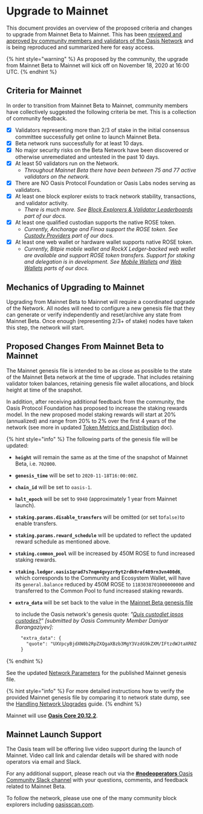 # Upgrade to Mainnet

This document provides an overview of the proposed criteria and changes to upgrade from Mainnet Beta to Mainnet. This has been [reviewed and approved by community members and validators of the Oasis Network](https://github.com/oasisprotocol/community-forum/issues/1) and is being reproduced and summarized here for easy access.

{% hint style="warning" %}
As proposed by the community, the upgrade from Mainnet Beta to Mainnet will kick off on November 18, 2020 at 16:00 UTC.
{% endhint %}

## Criteria for Mainnet

In order to transition from Mainnet Beta to Mainnet, community members have collectively suggested the following criteria be met. This is a collection of community feedback.

* [x] Validators representing more than 2/3 of stake in the initial consensus committee successfully get online to launch Mainnet Beta.
* [x] Beta network runs successfully for at least 10 days.
* [x] No major security risks on the Beta Network have been discovered or otherwise unremediated and untested in the past 10 days.
* [x] At least 50 validators run on the Network.
  * _Throughout Mainnet Beta there have been between 75 and 77 active validators on the network._
* [x] There are NO Oasis Protocol Foundation or Oasis Labs nodes serving as validators.
* [x] At least one block explorer exists to track network stability, transactions, and validator activity.
  * _There is much more. See_ [_Block Explorers & Validator Leaderboards_](https://docs.oasis.dev/general/community-resources/community-made-resources#block-explorers-validator-leaderboards) _part of our docs._
* [x] At least one qualified custodian supports the native ROSE token.
  * _Currently, Anchorage and Finoa support the ROSE token. See_ [_Custody Providers_](https://docs.oasis.dev/general/use-your-tokens/holding-tokens/custody-providers) _part of our docs._
* [x] At least one web wallet or hardware wallet supports native ROSE token.
  * _Currently, Bitpie mobile wallet and RockX Ledger-backed web wallet are available and support ROSE token transfers. Support for staking and delegation is in development. See_ [_Mobile Wallets_](https://docs.oasis.dev/general/use-your-tokens/mobile-wallets) _and_ [_Web Wallets_](https://docs.oasis.dev/general/use-your-tokens/web-wallets) _parts of our docs._

## Mechanics of Upgrading to Mainnet

Upgrading from Mainnet Beta to Mainnet will require a coordinated upgrade of the Network. All nodes will need to configure a new genesis file that they can generate or verify independently and reset/archive any state from Mainnet Beta. Once enough \(representing 2/3+ of stake\) nodes have taken this step, the network will start.

## Proposed Changes From Mainnet Beta to Mainnet

The Mainnet genesis file is intended to be as close as possible to the state of the Mainnet Beta network at the time of upgrade. That includes retaining validator token balances, retaining genesis file wallet allocations, and block height at time of the snapshot.

In addition, after receiving additional feedback from the community, the Oasis Protocol Foundation has proposed to increase the staking rewards model. In the new proposed model staking rewards will start at 20% \(annualized\) and range from 20% to 2% over the first 4 years of the network \(see more in updated [Token Metrics and Distribution](https://docs.oasis.dev/oasis-network-primer/token-metrics-and-distribution) doc\).

{% hint style="info" %}
The following parts of the genesis file will be updated:

* **`height`** will remain the same as at the time of the snapshot of Mainnet Beta, i.e. `702000`.
* **`genesis_time`** will be set to `2020-11-18T16:00:00Z`.
* **`chain_id`** will be set to `oasis-1`.
* **`halt_epoch`** will be set to `9940` \(approximately 1 year from Mainnet launch\).
* **`staking.params.disable_transfers`** will be omitted \(or set to`false)`to enable transfers.
* **`staking.params.reward_schedule`** will be updated to reflect the updated reward schedule as mentioned above.
* **`staking.common_pool`** will be increased by 450M ROSE to fund increased staking rewards.
* **`staking.ledger.oasis1qrad7s7nqm4gvyzr8yt2rdk0ref489rn3vn400d6`**, which corresponds to the Community and Ecosystem Wallet, will have its `general.balance` reduced by 450M ROSE to `1183038701000000000` and transferred to the Common Pool to fund increased staking rewards.
* **`extra_data`** will be set back to the value in the [Mainnet Beta genesis file](https://github.com/oasisprotocol/mainnet-artifacts/releases/download/2020-10-01/genesis.json)

  to include the Oasis network's genesis quote: _”_[_Quis custodiet ipsos custodes?_](https://en.wikipedia.org/wiki/Quis_custodiet_ipsos_custodes%3F)_” \[submitted by Oasis Community Member Daniyar Borangaziyev\]:_

  ```diff
    "extra_data": {
      "quote": "UXVpcyBjdXN0b2RpZXQgaXBzb3MgY3VzdG9kZXM/IFtzdWJtaXR0ZWQgYnkgT2FzaXMgQ29tbXVuaXR5IE1lbWJlciBEYW5peWFyIEJvcmFuZ2F6aXlldl0="
    }
  ```
{% endhint %}

See the updated [Network Parameters](../oasis-network/network-parameters.md) for the published Mainnet genesis file.

{% hint style="info" %}
For more detailed instructions how to verify the provided Mainnet genesis file by comparing it to network state dump, see the [Handling Network Upgrades](../run-a-node/maintenance-guides/handling-network-upgrades.md#example-diff-for-mainnet-beta-to-mainnet-network-upgrade) guide.
{% endhint %}

Mainnet will use [**Oasis Core 20.12.2**](https://github.com/oasisprotocol/oasis-core/releases/tag/v20.12.2).

## Mainnet Launch Support

The Oasis team will be offering live video support during the launch of Mainnet. Video call link and calendar details will be shared with node operators via email and Slack.

For any additional support, please reach out via the [**\#nodeoperators** Oasis Community Slack channel](../oasis-network/connect-with-us.md) with your questions, comments, and feedback related to Mainnet Beta.

To follow the network, please use one of the many community block explorers including [oasisscan.com](https://www.oasisscan.com/).

